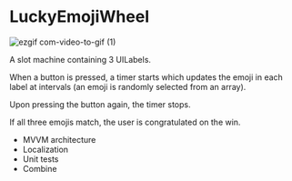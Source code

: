 # LuckyEmojiWheel

![ezgif com-video-to-gif (1)](https://github.com/Elena-Ru/LuckyEmojiWheel/assets/10026372/87e90105-5bd9-4b3d-9736-fe6d1e62fb2e)


A slot machine containing 3 UILabels.

When a button is pressed, a timer starts which updates the emoji in each label at intervals (an emoji is randomly selected from an array).

Upon pressing the button again, the timer stops.

If all three emojis match, the user is congratulated on the win.

- MVVM architecture
- Localization
- Unit tests
- Combine
